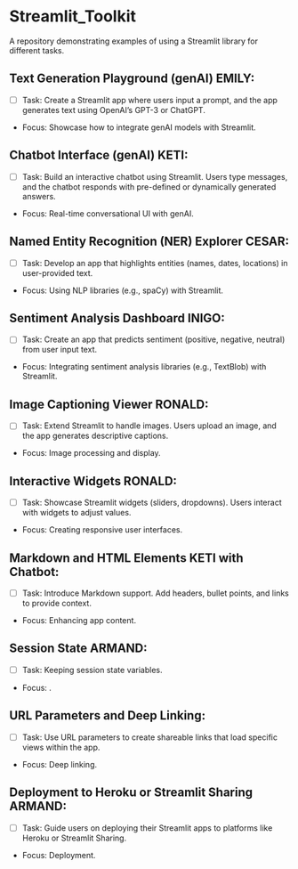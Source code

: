 # Streamlit_Toolkit
A repository demonstrating examples of using a Streamlit library for different tasks.


## Text Generation Playground (genAI) EMILY:
- [ ] Task: Create a Streamlit app where users input a prompt, and the app generates text using OpenAI’s GPT-3 or ChatGPT.
- Focus: Showcase how to integrate genAI models with Streamlit.
  
## Chatbot Interface (genAI) KETI:
- [ ] Task: Build an interactive chatbot using Streamlit. Users type messages, and the chatbot responds with pre-defined or dynamically generated answers.
- Focus: Real-time conversational UI with genAI.


## Named Entity Recognition (NER) Explorer CESAR:
- [ ] Task: Develop an app that highlights entities (names, dates, locations) in user-provided text.
- Focus: Using NLP libraries (e.g., spaCy) with Streamlit.

## Sentiment Analysis Dashboard INIGO:
- [ ] Task: Create an app that predicts sentiment (positive, negative, neutral) from user input text.
- Focus: Integrating sentiment analysis libraries (e.g., TextBlob) with Streamlit.

## Image Captioning Viewer RONALD:
- [ ] Task: Extend Streamlit to handle images. Users upload an image, and the app generates descriptive captions.
- Focus: Image processing and display.

## Interactive Widgets RONALD:
- [ ] Task: Showcase Streamlit widgets (sliders, dropdowns). Users interact with widgets to adjust values.
- Focus: Creating responsive user interfaces.

## Markdown and HTML Elements KETI with Chatbot:
- [ ] Task: Introduce Markdown support. Add headers, bullet points, and links to provide context.
- Focus: Enhancing app content.

## Session State ARMAND:
- [ ] Task: Keeping session state variables.
- Focus: .

## URL Parameters and Deep Linking:
- [ ] Task: Use URL parameters to create shareable links that load specific views within the app.
- Focus: Deep linking.

## Deployment to Heroku or Streamlit Sharing ARMAND:
- [ ] Task: Guide users on deploying their Streamlit apps to platforms like Heroku or Streamlit Sharing.
- Focus: Deployment.

